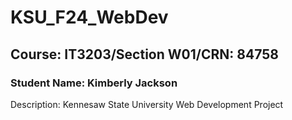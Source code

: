 # KSU_F24_WebDev
## Course: IT3203/Section W01/CRN: 84758
### Student Name: Kimberly Jackson
Description: Kennesaw State University Web Development Project
